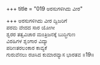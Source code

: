 +++
title = "019 ಅರಸುಗಳಿಗಿದು ವೀರ"

+++
ಅರಸುಗಳಿಗಿದು ವೀರ ದ್ವಿಜರಿಗೆ  
ಪರಮ ವೇದದ ಸಾರ ಯೋಗೀ  
ಶ್ವರರ ತತ್ವವಿಚಾರ ಮಂತ್ರಿಜನಕ್ಕೆ ಬುದ್ಧಿಗುಣ  
ವಿರಹಿಗಳ ಶೃಂಗಾರ ವಿದ್ಯಾ  
ಪರಿಣತರಲಂಕಾರ ಕಾವ್ಯಕೆ  
ಗುರುವೆನಲು ರಚಿಸಿದ ಕುಮಾರವ್ಯಾಸ ಭಾರತವ     ॥19॥
